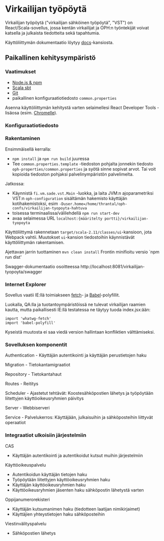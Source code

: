 # Virkailijan työpöytä

Virkailijan työpöytä ("virkailijan sähköinen työpöytä", "VST") on React/Scala-sovellus,
jossa kentän virkailijat ja OPH:n työntekijät voivat katsella ja julkaista tiedotteita sekä tapahtumia.

Käyttöliittymän dokumentaatio löytyy [docs](docs/ui/index.md)-kansiosta.

## Paikallinen kehitysympäristö

### Vaatimukset

- [Node.js & npm](https://nodejs.org/en/)
- [Scala sbt](http://www.scala-sbt.org/)
- [Git](https://git-scm.com/)
- paikallinen konfiguraatiotiedosto `common.properties`

Asenna käyttöliittymän kehitystä varten selaimellesi React Developer Tools -lisäosa
(esim. [Chromelle](https://github.com/facebook/react-devtools)).

### Konfiguraatiotiedosto

### Rakentaminen

Ensimmäisellä kerralla:
- `npm install` ja `npm run build` juuressa
- Tee `common.properties.template` -tiedoston pohjalta jonnekin tiedosto `oph-properties/common.properties`
  ja syötä sinne sopivat arvot. Tai voit kopioida tiedoston pohjaksi palvelinympäristön palvelimelta.

Jatkossa:
- Käynnistä `fi.vm.sade.vst.Main` -luokka, ja laita JVM:n ajoparametriksi VST:n `oph-configuration` sisältämän
  hakemisto käyttäjän kotihakemistoksi, esim `-Duser.home=/home/thrantal/oph-confs/virkailijan-tyopoyta-hahtuva`
- toisessa terminaalissa/välilehdellä `npm run start-dev` 
- avaa selaimessa URL `localhost:{määritelty portti}/virkailijan-tyopoyta`

Käyttöliittymä rakennetaan `target/scala-2.11/classes/ui`-kansioon, jota Webpack
vahtii. Muutokset `ui`-kansion tiedostoihin käynnistävät käyttöliittymän rakentamisen.

Ajettavan jarrin tuottaminen `mvn clean install`
Frontin minifioitu versio `npm run dist'

Swagger-dokumentaatio osoitteessa http://localhost:8081/virkailijan-tyopoyta/swagger

### Internet Explorer

Sovellus vaatii IE:llä toimiakseen [fetch](https://github.com/github/fetch)- 
ja [Babel](https://babeljs.io/docs/usage/polyfill/)-polyfillit.

Luokalla, QA:lla ja tuotantoympäristöissä ne tulevat virkailijan raamien kautta, mutta
paikallisesti IE:llä testatessa ne täytyy tuoda index.jsx:ään:

```
import 'whatwg-fetch'
import 'babel-polyfill'
```

Kyseistä muutosta ei saa viedä version hallintaan konfliktien välttämiseksi.

### Sovelluksen komponentit

Authentication - Käyttäjän autentikointi ja käyttäjän perustietojen haku

Migration - Tietokantamigraatiot

Repository  - Tietokantahaut

Routes  - Reititys

Scheduler - Ajastetut tehtävät: Koostesähköpostien lähetys ja työpöytään liitettyjen käyttöoikeusryhmien päivitys

Server - Webbiserveri

Service - Palvelukerros: Käyttäjään, julkaisuihin ja sähköposteihin liittyvät operaatiot
   

### Integraatiot ulkoisiin järjestelmiin

CAS 
- Käyttäjän autentikointi ja autentikoidut kutsut muihin järjestelmiin

Käyttöoikeuspalvelu 
- Autentikoidun käyttäjän tietojen haku
- Työpöytään liitettyjen käyttöoikeusryhmien haku
- Käyttäjän käyttöoikeusryhmien haku
- Käyttöoikeusryhmien jäsenten haku sähköpostin lähetystä varten
  
Oppijanumerorekisteri 
- Käyttäjän kutsumanimen haku (tiedotteen laatijan nimikirjaimet)
- Käyttäjien yhteystietojen haku sähköposteihin

Viestinvälityspalvelu 
- Sähköpostien lähetys
